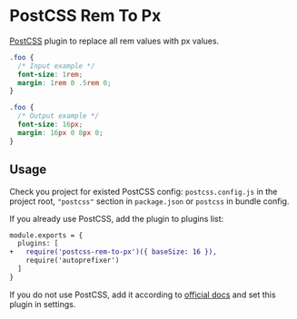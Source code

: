 # PostCSS Rem To Px

[PostCSS] plugin to replace all rem values with px values.

[PostCSS]: https://github.com/postcss/postcss

```css
.foo {
  /* Input example */
  font-size: 1rem;
  margin: 1rem 0 .5rem 0;
}
```

```css
.foo {
  /* Output example */
  font-size: 16px;
  margin: 16px 0 8px 0;
}
```

## Usage

Check you project for existed PostCSS config: `postcss.config.js`
in the project root, `"postcss"` section in `package.json`
or `postcss` in bundle config.

If you already use PostCSS, add the plugin to plugins list:

```diff
module.exports = {
  plugins: [
+   require('postcss-rem-to-px')({ baseSize: 16 }),
    require('autoprefixer')
  ]
}
```

If you do not use PostCSS, add it according to [official docs]
and set this plugin in settings.

[official docs]: https://github.com/postcss/postcss#usage
